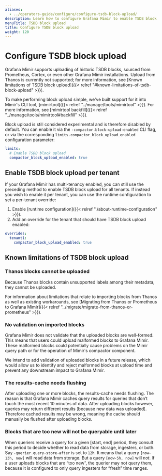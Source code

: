 ```yaml
---
aliases:
  - ../operators-guide/configure/configure-tsdb-block-upload/
description: Learn how to configure Grafana Mimir to enable TSDB block upload
menuTitle: TSDB block upload
title: Configure TSDB block upload
weight: 120
---
```


# Configure TSDB block upload

Grafana Mimir supports uploading of historic TSDB blocks, sourced from Prometheus, Cortex, or even other
Grafana Mimir installations. Upload from Thanos is currently not supported; for more information, see [Known limitations of TSDB block upload]({{< relref "#known-limitations-of-tsdb-block-upload" >}}).

To make performing block upload simple, we've built support for it into Mimir's CLI tool, [mimirtool]({{< relref "../manage/tools/mimirtool" >}}). For more information, see [mimirtool backfill]({{< relref "../manage/tools/mimirtool#backfill" >}}).

Block upload is still considered experimental and is therefore disabled by default. You can enable it via the `-compactor.block-upload-enabled`
CLI flag, or via the corresponding `limits.compactor_block_upload_enabled` configuration parameter:

```yaml
limits:
  # Enable TSDB block upload
  compactor_block_upload_enabled: true
```

## Enable TSDB block upload per tenant

If your Grafana Mimir has multi-tenancy enabled, you can still use the preceding method to enable
TSDB block upload for all tenants. If instead you wish to enable it per tenant, you can use the
runtime configuration to set a per-tenant override:

1. Enable [runtime configuration]({{< relref "./about-runtime-configuration" >}}).
1. Add an override for the tenant that should have TSDB block upload enabled:

```yaml
overrides:
  tenant1:
    compactor_block_upload_enabled: true
```

## Known limitations of TSDB block upload

### Thanos blocks cannot be uploaded

Because Thanos blocks contain unsupported labels among their metadata, they cannot be uploaded.

For information about limitations that relate to importing blocks from Thanos as well as existing workarounds, see
[Migrating from Thanos or Prometheus to Grafana Mimir]({{< relref "../migrate/migrate-from-thanos-or-prometheus" >}}).

### No validation on imported blocks

Grafana Mimir does not validate that the uploaded blocks are well-formed. This means that users could upload malformed blocks to Grafana Mimir. These malformed blocks could potentially cause problems on the Mimir query path or for the operation of Mimir's compactor component.

We intend to add validation of uploaded blocks in a future release, which would allow us to identify and reject malformed blocks at upload time and prevent any downstream impact to Grafana Mimir.

### The results-cache needs flushing

After uploading one or more blocks, the results-cache needs flushing. The reason is that Grafana Mimir caches query results
for queries that don’t touch the most recent 10 minutes of data. After uploading blocks however, queries may return different
results (because new data was uploaded). Therefore cached results may be wrong, meaning the cache should manually be flushed
after uploading blocks.

### Blocks that are too new will not be queryable until later

When queriers receive a query for a given [start, end] period, they consult this period to decide whether to read
data from storage, ingesters, or both. Say `-querier.query-store-after` is set to `12h`. It means that a query
`[now-13h, now]` will read data from storage. But a query `[now-5h, now]` will _not_. If a user uploads blocks that are
“too new”, the querier may not query them, because it is configured to only query ingesters for “fresh” time ranges.
